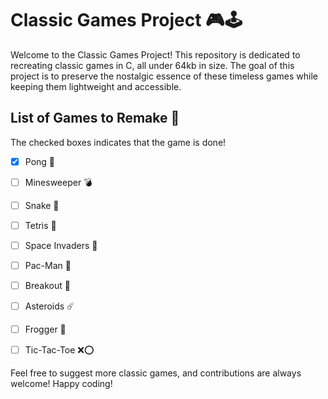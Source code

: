 # Classic Games Project 🎮🕹

Welcome to the Classic Games Project! This repository is dedicated to recreating classic games in C, all under 64kb in size. The goal of this project is to preserve the nostalgic essence of these timeless games while keeping them lightweight and accessible.

## List of Games to Remake 📝

The checked boxes indicates that the game is done!

- [x] Pong 🏓
- [ ] Minesweeper 💣
- [ ] Snake 🐍
- [ ] Tetris 🧱
- [ ] Space Invaders 👾
- [ ] Pac-Man 👻
- [ ] Breakout 🌟
- [ ] Asteroids ☄️
- [ ] Frogger 🐸
- [ ] Tic-Tac-Toe ❌⭕️


Feel free to suggest more classic games, and contributions are always welcome! Happy coding!
